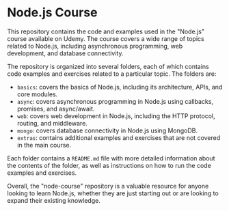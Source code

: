 # Node.js Course

This repository contains the code and examples used in the "Node.js" course available on Udemy. The course covers a wide range of topics related to Node.js, including asynchronous programming, web development, and database connectivity. 

The repository is organized into several folders, each of which contains code examples and exercises related to a particular topic. The folders are:

- `basics`: covers the basics of Node.js, including its architecture, APIs, and core modules.
- `async`: covers asynchronous programming in Node.js using callbacks, promises, and async/await.
- `web`: covers web development in Node.js, including the HTTP protocol, routing, and middleware.
- `mongo`: covers database connectivity in Node.js using MongoDB.
- `extras`: contains additional examples and exercises that are not covered in the main course.

Each folder contains a `README.md` file with more detailed information about the contents of the folder, as well as instructions on how to run the code examples and exercises.

Overall, the "node-course" repository is a valuable resource for anyone looking to learn Node.js, whether they are just starting out or are looking to expand their existing knowledge.
